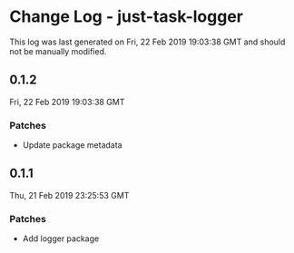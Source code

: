 # Change Log - just-task-logger

This log was last generated on Fri, 22 Feb 2019 19:03:38 GMT and should not be manually modified.

## 0.1.2
Fri, 22 Feb 2019 19:03:38 GMT

### Patches

- Update package metadata

## 0.1.1
Thu, 21 Feb 2019 23:25:53 GMT

### Patches

- Add logger package

